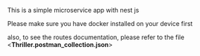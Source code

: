 This is a simple microservice app with nest js

Please make sure you have docker installed on your device first

also, to see the routes documentation, please refer to the file <**Thriller.postman_collection.json**>
